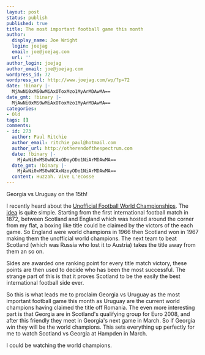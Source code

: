 ```yaml
---
layout: post
status: publish
published: true
title: The most important football game this month
author:
  display_name: Joe Wright
  login: joejag
  email: joe@joejag.com
  url: ''
author_login: joejag
author_email: joe@joejag.com
wordpress_id: 72
wordpress_url: http://www.joejag.com/wp/?p=72
date: !binary |-
  MjAwNi0xMS0wMiAxOToxMzo1MyArMDAwMA==
date_gmt: !binary |-
  MjAwNi0xMS0wMiAxOToxMzo1MyArMDAwMA==
categories:
- Old
tags: []
comments:
- id: 273
  author: Paul Ritchie
  author_email: ritchie_paul@hotmail.com
  author_url: http://otherendofthespectrum.com
  date: !binary |-
    MjAwNi0xMS0wNCAxODoyODo1NiArMDAwMA==
  date_gmt: !binary |-
    MjAwNi0xMS0wNCAxNzoyODo1NiArMDAwMA==
  content: Huzzah. Vive L'ecosse
---
```

<p>Georgia vs Uruguay on the 15th!</p>
<p>I recently heard about the <a href="http://www.ufwc.co.uk/">Unofficial Football World Championships</a>.  The <a href="http://www.ufwc.co.uk/about.html">idea</a> is quite simple.  Starting from the first international football match in 1872, between Scotland and England which was hosted around the corner from my flat, a boxing like title could be claimed by the victors of the each game.  So England were world champions in 1966 then Scotland won in 1967 making them the unofficial world champions.  The next team to beat Scotland (which was Russia who lost it to Austria) takes the title away from them an so on.</p>
<p>Sides are awarded one ranking point for every title match victory, these points are then used to decide who has been the most successful.  The strange part of this is that it proves Scotland to be the easily the best international football side ever.</p>
<p>So this is what leads me to proclaim Georgia vs Uruguay as the most important football game this month as Uruguay are the current world champions having claimed the title off Romania.  The even more interesting part is that Georgia are in Scotland's qualifying group for Euro 2008, and after this friendly they meet in Georgia's next game in March.  So if Georgia win they will be the world champions.  This sets everything up perfectly for me to watch Scotland vs Georgia at Hampden in March.</p>
<p>I could be watching the world champions.</p>
